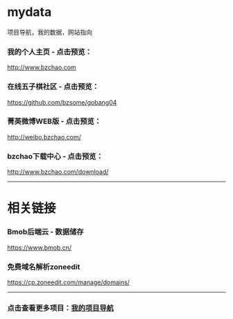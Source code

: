 # mydata
项目导航，我的数据，网站指向

### 我的个人主页 - 点击预览：

http://www.bzchao.com

### 在线五子棋社区 - 点击预览：
https://github.com/bzsome/gobang04

### 菁英微博WEB版 - 点击预览：
http://weibo.bzchao.com/

### bzchao下载中心 - 点击预览：
http://www.bzchao.com/download/

<hr/>

# 相关链接
### Bmob后端云 - 数据储存
https://www.bmob.cn/


### 免费域名解析zoneedit
https://cp.zoneedit.com/manage/domains/
<hr/>  

### 点击查看更多项目：[我的项目导航](https://github.com/bzsome/mydata)
